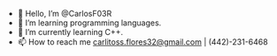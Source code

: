 - 👋 Hello, I’m @CarlosF03R
- 👀 I’m learning programming languages.
- 🌱 I’m currently learning C++.
- 📫 How to reach me carlitoss.flores32@gmail.com | (442)-231-6468

<!---
CarlosF03R/CarlosF03R is a ✨ special ✨ repository because its `README.md` (this file) appears on your GitHub profile.
You can click the Preview link to take a look at your changes.
--->

